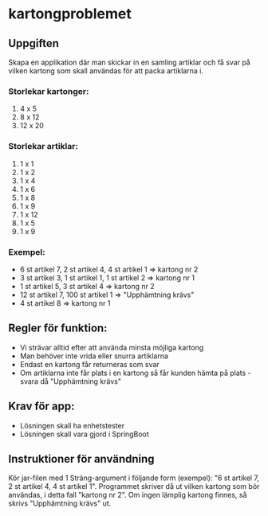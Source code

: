 # kartongproblemet

## Uppgiften

Skapa en applikation där man skickar in en samling artiklar och få svar på vilken kartong som skall användas för att packa artiklarna i.

### Storlekar kartonger:

1. 4 x 5
2. 8 x 12
3. 12 x 20

### Storlekar artiklar:

1. 1 x 1 
2. 1 x 2
3. 1 x 4
4. 1 x 6
5. 1 x 8
6. 1 x 9
7. 1 x 12
8. 1 x 5
9. 1 x 9

### Exempel:

- 6 st artikel 7, 2 st artikel 4, 4 st artikel 1 => kartong nr 2
- 3 st artikel 3, 1 st artikel 1, 1 st artikel 2 => kartong nr 1
- 1 st artikel 5, 3 st artikel 4 => kartong nr 2
- 12 st artikel 7, 100 st artikel 1 => "Upphämtning krävs"
- 4 st artikel 8 => kartong nr 1

## Regler för funktion:
- Vi strävar alltid efter att använda minsta möjliga kartong
- Man behöver inte vrida eller snurra artiklarna
- Endast en kartong får returneras som svar
- Om artiklarna inte får plats i en kartong så får kunden hämta på plats - svara då "Upphämtning krävs"

## Krav för app:
- Lösningen skall ha enhetstester
- Lösningen skall vara gjord i SpringBoot

## Instruktioner för användning
Kör jar-filen med 1 Sträng-argument i följande form (exempel): "6 st artikel 7, 2 st artikel 4, 4 st artikel 1".
Programmet skriver då ut vilken kartong som bör användas, i detta fall "kartong nr 2".
Om ingen lämplig kartong finnes, så skrivs "Upphämtning krävs" ut.